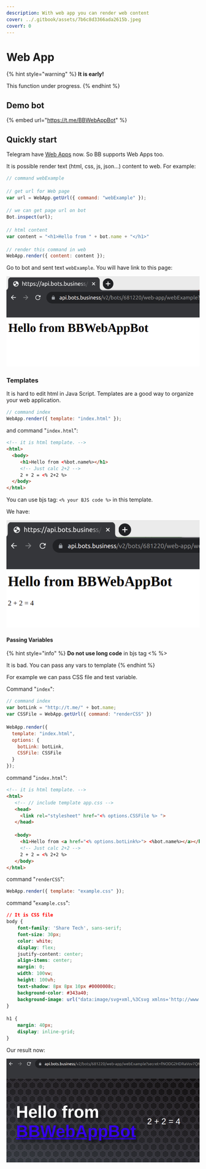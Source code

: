 ```yaml
---
description: With web app you can render web content
cover: ../.gitbook/assets/7b6c8d3366ada2615b.jpeg
coverY: 0
---
```


# Web App

{% hint style="warning" %}
**It is early!**

This function under progress.
{% endhint %}

## Demo bot

{% embed url="https://t.me/BBWebAppBot" %}

## Quickly start

Telegram have [Web Apps](https://core.telegram.org/bots/webapps) now. So BB supports Web Apps too.

It is possible render text (html, css, js, json...) content to web. For example:

```javascript
// command webExample

// get url for Web page
var url = WebApp.getUrl({ command: "webExample" });

// we can get page url on bot
Bot.inspect(url);

// html content
var content = "<h1>Hello from " + bot.name + "</h1>"

// render this command in web
WebApp.render({ content: content });
```

Go to bot and sent text `webExample`. You will have link to this page:

![](<../.gitbook/assets/image (95).png>)

### Templates

It is hard to edit html in Java Script. Templates are a good way to organize your web application.

```javascript
// command index
WebApp.render({ template: "index.html" });
```

and command "`index.html`":

```html
<!-- it is html template. -->
<html>
  <body>
     <h1>Hello from <%bot.name%></h1>
     <!-- Just calc 2+2 -->
     2 + 2 = <% 2+2 %>
  </body>
</html>
```

You can use bjs tag: `<% your BJS code %>` in this template.

We have:

![](<../.gitbook/assets/image (91).png>)

#### Passing Variables

{% hint style="info" %}
**Do not use long code** in bjs tag <% %>

It is bad. You can pass any vars to template
{% endhint %}

For example we can pass CSS file and test variable.&#x20;

Command "`index`":

```javascript
// command index
var botLink = "http://t.me/" + bot.name;
var CSSFile = WebApp.getUrl({ command: "renderCSS" })

WebApp.render({
  template: "index.html",
  options: {
    botLink: botLink,
    CSSFile: CSSFile
  }
});
```

command "`index.html`":

```html
<!-- it is html template. -->
<html>
   <!-- // include template app.css -->
   <head>
     <link rel="stylesheet" href="<% options.CSSFile %> ">
   </head>

   <body>
     <h1>Hello from <a href="<% options.botLink%>"> <%bot.name%></a></h1>
     <!-- Just calc 2+2 -->
     2 + 2 = <% 2+2 %>
   </body>
</html>
```

command "`renderCSS`":

```javascript
WebApp.render({ template: "example.css" });
```

command "`example.css`":

```css
// It is CSS file
body {
    font-family: 'Share Tech', sans-serif;
    font-size: 30px;
    color: white;
    display: flex;
    jsutify-content: center;
    align-items: center;
    margin: 0;
    width: 100vw;
    height: 100vh;
    text-shadow: 8px 8px 10px #0000008c;
    background-color: #343a40;
    background-image: url("data:image/svg+xml,%3Csvg xmlns='http://www.w3.org/2000/svg' width='28' height='49' viewBox='0 0 28 49'%3E%3Cg fill-rule='evenodd'%3E%3Cg id='hexagons' fill='%239C92AC' fill-opacity='0.25' fill-rule='nonzero'%3E%3Cpath d='M13.99 9.25l13 7.5v15l-13 7.5L1 31.75v-15l12.99-7.5zM3 17.9v12.7l10.99 6.34 11-6.35V17.9l-11-6.34L3 17.9zM0 15l12.98-7.5V0h-2v6.35L0 12.69v2.3zm0 18.5L12.98 41v8h-2v-6.85L0 35.81v-2.3zM15 0v7.5L27.99 15H28v-2.31h-.01L17 6.35V0h-2zm0 49v-8l12.99-7.5H28v2.31h-.01L17 42.15V49h-2z'/%3E%3C/g%3E%3C/g%3E%3C/svg%3E"), linear-gradient(to right top, #343a40, #2b2c31, #211f22, #151314, #000000);
}
 
h1 {
    margin: 40px;
    display: inline-grid;
}
```

Our result now:

![](<../.gitbook/assets/image (92).png>)
